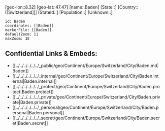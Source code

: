 ﻿---
location: [47.47,8.32]
mapzoom: [7,12] 
mapmarker: city 
type: City
tags:
- geo/City


SpocWebEntityId: 28978
isDeleted: false
confidential: public

---
[geo-lon::8.32]
[geo-lat::47.47]
[name::Baden]
[State::]
[Country::[[Switzerland]]]
[StateId::]
[Population::]
[Unknown::]


```leaflet
id: Baden
coordinates: [[Baden]]
markerFile: [[Baden]]
defaultZoom: 11 
maxZoom: 18
```


## Confidential Links & Embeds: 
- [[../../../../../../_public/geo/Continent/Europe/Switzerland/City/Baden.md|Baden]] 
- [[../../../../../../_internal/geo/Continent/Europe/Switzerland/City/Baden.internal|Baden.internal]] 
- [[../../../../../../_protect/geo/Continent/Europe/Switzerland/City/Baden.protect|Baden.protect]] 
- [[../../../../../../_private/geo/Continent/Europe/Switzerland/City/Baden.private|Baden.private]] 
- [[../../../../../../_personal/geo/Continent/Europe/Switzerland/City/Baden.personal|Baden.personal]] 
- [[../../../../../../_secret/geo/Continent/Europe/Switzerland/City/Baden.secret|Baden.secret]] 
